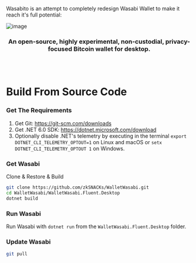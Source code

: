 Wasabito is an attempt to completely redesign Wasabi Wallet to make it reach it's full potential:


![image](https://user-images.githubusercontent.com/127973/183272381-b040f84e-d5b7-42b5-b6a4-52ce7e0c438b.png)

<h3 align="center">
    An open-source, highly experimental, non-custodial, privacy-focused Bitcoin wallet for desktop.
</h3>

<br>
<br>


# Build From Source Code

### Get The Requirements

1. Get Git: https://git-scm.com/downloads
2. Get .NET 6.0 SDK: https://dotnet.microsoft.com/download
3. Optionally disable .NET's telemetry by executing in the terminal `export DOTNET_CLI_TELEMETRY_OPTOUT=1` on Linux and macOS or `setx DOTNET_CLI_TELEMETRY_OPTOUT 1` on Windows.

### Get Wasabi

Clone & Restore & Build

```sh
git clone https://github.com/zkSNACKs/WalletWasabi.git
cd WalletWasabi/WalletWasabi.Fluent.Desktop
dotnet build
```

### Run Wasabi

Run Wasabi with `dotnet run` from the `WalletWasabi.Fluent.Desktop` folder.

### Update Wasabi

```sh
git pull
```
